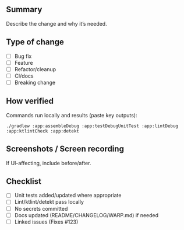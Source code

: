 ## Summary
Describe the change and why it’s needed.

## Type of change
- [ ] Bug fix
- [ ] Feature
- [ ] Refactor/cleanup
- [ ] CI/docs
- [ ] Breaking change

## How verified
Commands run locally and results (paste key outputs):
```
./gradlew :app:assembleDebug :app:testDebugUnitTest :app:lintDebug :app:ktlintCheck :app:detekt
```

## Screenshots / Screen recording
If UI-affecting, include before/after.

## Checklist
- [ ] Unit tests added/updated where appropriate
- [ ] Lint/ktlint/detekt pass locally
- [ ] No secrets committed
- [ ] Docs updated (README/CHANGELOG/WARP.md) if needed
- [ ] Linked issues (Fixes #123)
